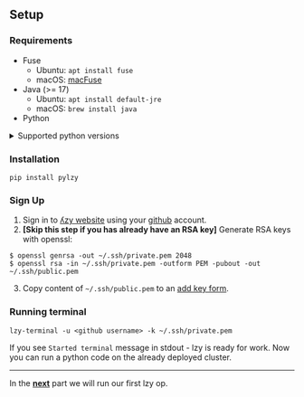 ## Setup

### Requirements
* Fuse
  * Ubuntu: `apt install fuse`
  * macOS: [macFuse](https://osxfuse.github.io)
* Java (>= 17)
  * Ubuntu: `apt install default-jre`
  * macOS: `brew install java`
* Python
<details><summary>Supported python versions</summary>
<p>

python                         3.6.2

python                         3.6.3

python                         3.6.4

python                         3.6.5

python                         3.6.6

python                         3.6.7

python                         3.6.8

python                         3.6.9

python                        3.6.10

python                        3.6.12

python                        3.6.13

python                         3.7.0

python                         3.7.1

python                         3.7.2

python                         3.7.3

python                         3.7.4

python                         3.7.5

python                         3.7.6

python                         3.7.7

python                         3.7.9

python                        3.7.10

python                        3.7.11

python                        3.7.13

python                         3.8.0

python                         3.8.1

python                         3.8.2

python                         3.8.3

python                         3.8.5

python                         3.8.8

python                        3.8.10

python                        3.8.11

python                        3.8.12

python                        3.8.13

python                         3.9.0

python                         3.9.1

python                         3.9.2

python                         3.9.4

python                         3.9.5

python                         3.9.6

python                         3.9.7

python                        3.9.11

python                        3.9.12

python                        3.10.0

python                        3.10.3

python                        3.10.4





</p>
</details>


### Installation

`pip install pylzy`

### Sign Up

1. Sign in to [ʎzy website](https://lzy.ai) using your [github](https://github.com) account.
2. **[Skip this step if you has already have an RSA key]** Generate RSA keys with openssl:
```shell
$ openssl genrsa -out ~/.ssh/private.pem 2048
$ openssl rsa -in ~/.ssh/private.pem -outform PEM -pubout -out ~/.ssh/public.pem
```
3. Copy content of `~/.ssh/public.pem` to an [add key form](http://lzy.ai/keys).

### Running terminal

`lzy-terminal -u <github username> -k ~/.ssh/private.pem`

If you see `Started terminal` message in stdout - lzy is ready for work. Now you can run a python code on the already deployed cluster.

---

In the [**next**](2-basics.md) part we will run our first lzy op.
